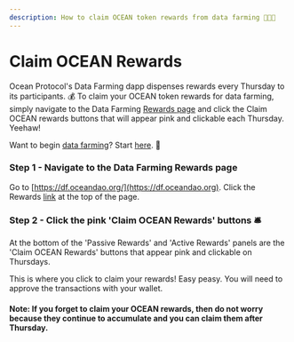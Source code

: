 ```yaml
---
description: How to claim OCEAN token rewards from data farming 🧑‍🌾🥕
---
```


# Claim OCEAN Rewards

Ocean Protocol's Data Farming dapp dispenses rewards every Thursday to its participants. 💰 To claim your OCEAN token rewards for data farming, simply navigate to the Data Farming [Rewards page](https://df.oceandao.org/activerewards) and click the Claim OCEAN rewards buttons that will appear pink and clickable each Thursday. Yeehaw!

Want to begin [data farming](https://df.oceandao.org)? Start [here](get-veocean-tokens.md). 🤠

### Step 1 - Navigate to the Data Farming Rewards page&#x20;

Go to [https://df.oceandao.org/](https://df.oceandao.org). Click the Rewards [link](https://df.oceandao.org/activerewards) at the top of the page.

### Step 2 - Click the pink 'Claim OCEAN Rewards' buttons 🛎️

At the bottom of the 'Passive Rewards' and 'Active Rewards' panels are the 'Claim OCEAN Rewards' buttons that appear pink and clickable on Thursdays.

This is where you click to claim your rewards! Easy peasy. You will need to approve the transactions with your wallet.&#x20;

#### Note: If you forget to claim your OCEAN rewards, then do not worry because they continue to accumulate and you can claim them after Thursday.
